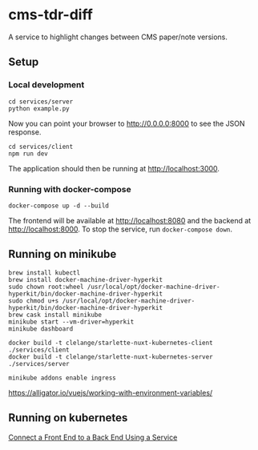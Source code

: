 # cms-tdr-diff

A service to highlight changes between CMS paper/note versions.

## Setup

### Local development

```shell
cd services/server
python example.py
```

Now you can point your browser to <http://0.0.0.0:8000> to see the JSON response.

```shell
cd services/client
npm run dev
```

The application should then be running at <http://localhost:3000>.

### Running with docker-compose

```shell
docker-compose up -d --build
```

The frontend will be available at [http://localhost:8080](http://localhost:8080) and the backend at [http://localhost:8000](http://localhost:8000). To stop the service, run `docker-compose down`.

## Running on minikube

```shell
brew install kubectl
brew install docker-machine-driver-hyperkit
sudo chown root:wheel /usr/local/opt/docker-machine-driver-hyperkit/bin/docker-machine-driver-hyperkit
sudo chmod u+s /usr/local/opt/docker-machine-driver-hyperkit/bin/docker-machine-driver-hyperkit
brew cask install minikube
minikube start --vm-driver=hyperkit
minikube dashboard
```

```shell
docker build -t clelange/starlette-nuxt-kubernetes-client ./services/client
docker build -t clelange/starlette-nuxt-kubernetes-server ./services/server
```

```shell
minikube addons enable ingress
```

https://alligator.io/vuejs/working-with-environment-variables/

## Running on kubernetes

[Connect a Front End to a Back End Using a Service](https://kubernetes.io/docs/tasks/access-application-cluster/connecting-frontend-backend/)